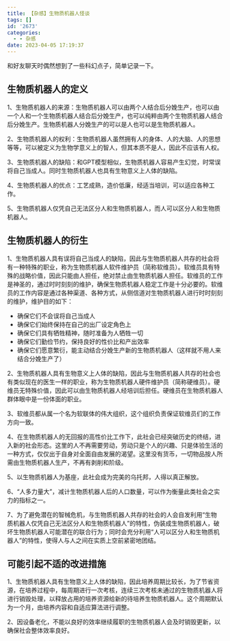 ```yaml
---
title: 【杂感】生物质机器人怪谈
tags: []
id: '2673'
categories:
  - - 杂感
date: 2023-04-05 17:19:37
---
```


和好友聊天时偶然想到了一些科幻点子，简单记录一下。

## 生物质机器人的定义

1、生物质机器人的来源：生物质机器人可以由两个人结合后分娩生产，也可以由一个人和一个生物质机器人结合后分娩生产，也可以纯粹由两个生物质机器人结合后分娩生产。生物质机器人分娩生产的可以是人也可以是生物质机器人。

2、生物质机器人的权利：生物质机器人虽然拥有人的身体、人的大脑、人的思想等等，可以被定义为生物学意义上的智人，但其本质不是人，因此不应该有人权。

3、生物质机器人的缺陷：和GPT模型相似，生物质机器人容易产生幻觉，时常误将自己当成人。同时生物质机器人也具有生物意义上人体的缺陷。

4、生物质机器人的优点：工艺成熟，造价低廉，经适当培训，可以适应各种工作。

5、生物质机器人仅凭自己无法区分人和生物质机器人，而人可以区分人和生物质机器人。

## 生物质机器人的衍生

1、生物质机器人具有误将自己当成人的缺陷，因此与生物质机器人共存的社会将有一种特殊的职业，称为生物质机器人软件维护员（简称软维员）。软维员具有特殊的战略价值，因此只能由人担任，绝对禁止由生物质机器人担任。软维员的工作是神圣的，通过时时刻刻的维护，确保生物质机器人稳定工作是十分必要的。软维员的工作内容是通过各种渠道、各种方式，从侧信道对生物质机器人进行时时刻刻的维护，维护目的如下：

*   确保它们不会误将自己当成人
*   确保它们始终保持在自己的出厂设定角色上
*   确保它们具有牺牲精神，随时准备为人牺牲一切
*   确保它们勤俭节约，保持良好的性价比和产出效率
*   确保它们愿意繁衍，能主动结合分娩生产新的生物质机器人（这样就不用人来结合分娩生产了）

2、生物质机器人具有生物意义上人体的缺陷，因此与生物质机器人共存的社会也有类似现在的医生一样的职业，称为生物质机器人硬件维护员（简称硬维员）。硬维员无特殊价值，因此可以由生物质机器人经培训后担任。硬维员在生物质机器人群体眼中是一份体面的职业。

3、软维员都从属一个名为软联体的伟大组织，这个组织负责保证软维员们的工作方向一致。

4、在生物质机器人的无回报的高性价比工作下，此社会已经突破历史的终结，进入新的社会形态。这里的人不再需要劳动，劳动只是个人的兴趣、只是体验生活的一种方式，仅仅出于自身对全面自由发展的渴望。这里没有货币，一切物品按人所需由生物质机器人生产，不再有剥削和阶级。

5、以生物质机器人为基座，此社会成为完美的乌托邦，人得以真正解放。

6、“人多力量大”，减计生物质机器人后的人口数量，可以作为衡量此类社会之实力的指标之一。

7、为了避免潜在的智械危机，与生物质机器人共存的社会的人会自发利用“生物质机器人仅凭自己无法区分人和生物质机器人”的特性，伪装成生物质机器人，破坏生物质机器人可能潜在的联合行为；同时会充分利用“人可以区分人和生物质机器人”的特性，使得人与人之间在实质上空前紧密地团结。

## 可能引起不适的改进措施

1、生物质机器人具有生物意义上人体的缺陷，因此培养周期比较长，为了节省资源，在培养过程中，每周期进行一次考核，连续三次考核未通过的生物质机器人将进行销毁处理，以释放占用的培养资源给新的待培养生物质机器人。这个周期默认为一个月，由培养内容和自适应算法进行调整。

2、因设备老化，不能以良好的效率继续履职的生物质机器人会及时销毁更新，以确保社会整体效率良好。